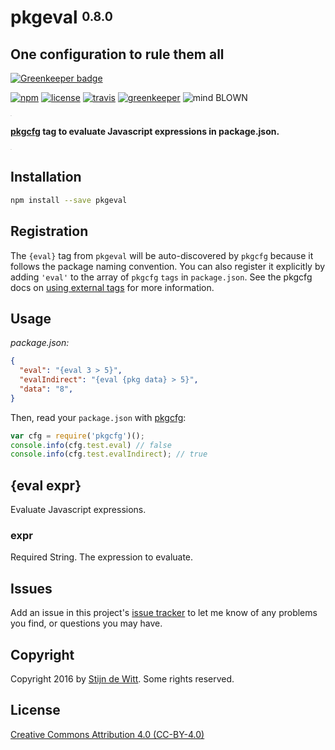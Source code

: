 # pkgeval <sup><sub>0.8.0</sub></sup>
## One configuration to rule them all

[![Greenkeeper badge](https://badges.greenkeeper.io/Download/pkgeval.svg)](https://greenkeeper.io/)

[![npm](https://img.shields.io/npm/v/pkgeval.svg?maxAge=2592000)](https://npmjs.com/package/pkgeval)
[![license](https://img.shields.io/npm/l/pkgeval.svg)](https://creativecommons.org/licenses/by/4.0/)
[![travis](https://img.shields.io/travis/Download/pkgeval.svg)](https://travis-ci.org/Download/pkgeval)
[![greenkeeper](https://img.shields.io/david/Download/pkgeval.svg?maxAge=2592000)](https://greenkeeper.io/)
![mind BLOWN](https://img.shields.io/badge/mind-BLOWN-ff69b4.svg)

<sup><sub><sup><sub>.</sub></sup></sub></sup>

**[pkgcfg](https://npmjs.com/package/pkgcfg) tag to evaluate Javascript expressions in package.json.**

<sup><sub><sup><sub>.</sub></sup></sub></sup>

## Installation
```sh
npm install --save pkgeval
```

## Registration
The `{eval}` tag from `pkgeval` will be auto-discovered by `pkgcfg` because it
follows the package naming convention. You can also register it explicitly by
adding `'eval'` to the array of `pkgcfg` `tags` in `package.json`. See the pkgcfg
docs on [using external tags](https://www.npmjs.com/package/pkgcfg#using-external-tags)
for more information.

## Usage
_package.json:_
```json
{
  "eval": "{eval 3 > 5}",
  "evalIndirect": "{eval {pkg data} > 5}",
  "data": "8",
}
```

Then, read your `package.json` with [pkgcfg](https://npmjs.com/package/pkgcfg):
```js
var cfg = require('pkgcfg')();
console.info(cfg.test.eval) // false
console.info(cfg.test.evalIndirect); // true
```

## {eval expr}
Evaluate Javascript expressions.

### expr
Required String. The expression to evaluate.

## Issues
Add an issue in this project's [issue tracker](https://github.com/download/pkgenv/issues)
to let me know of any problems you find, or questions you may have.

## Copyright
Copyright 2016 by [Stijn de Witt](http://StijnDeWitt.com). Some rights reserved.

## License
[Creative Commons Attribution 4.0 (CC-BY-4.0)](https://creativecommons.org/licenses/by/4.0/)
